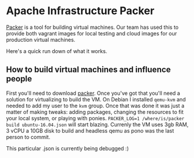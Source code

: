 Apache Infrastructure Packer
============================

[Packer](https://www.packer.io) is a tool for building virtual machines.  Our
team has used this to provide both vagrant images for local testing and cloud
images for our production virtual machines.

Here's a quick run down of what it works.

## How to build virtual machines and influence people
First you'll need to download [packer](https://www.packer.io/downloads.html).
Once you've got that you'll need a solution for virtualizing to build the VM.
On Debian I installed `qemu-kvm` and needed to add my user to the `kvm` group.
Once that was done it was just a matter of making tweaks: adding packages,
changing the resources to fit your local system, or playing with ponies.
`PACKER_LOG=1 /where/is/packer build ubuntu-16.04.json` will start blazing.
Currenly the VM uses 3gb RAM, 3 vCPU a 10GB disk to build and headless qemu as
pono was the last person to commit.

This particular .json is currently being debugged :)

